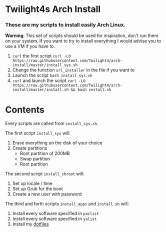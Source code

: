 # Twilight4s Arch Install

### These are my scripts to install easily Arch Linux.

**Warning**: This set of scripts should be used for inspiration, don't run them on your system. If you want to try to install everything I would advise you to use a VM if you have to.
1. `curl` the first script `curl -LO https://raw.githubusercontent.com/Twilight4/arch-install/master/install_sys.sh`
2. Change the function `url_installer` in the file if you want to
3. Launch the script `bash install_sys.sh`
4. `curl` and launch the script `curl -LO https://raw.githubusercontent.com/Twilight4/arch-install/master/install.sh && bash install.sh`

# Contents
Every scripts are called from `install_sys.sh`.

The first script `install_sys` will:
1. Erase everything on the disk of your choice
2. Create partitions
   - Boot partition of 200MB
   - Swap partition
   - Root partition

The second script `install_chroot` will:
1. Set up locale / time
2. Set up Grub for the boot
3. Create a new user with password

The third and forth scripts `install_apps` and `install.sh` will:
1. Install every software specified in `paclist`
2. Install every software specified in `yalist`
3. Install my [dotfiles](https://github.com/Twilight4/dotfiles)
